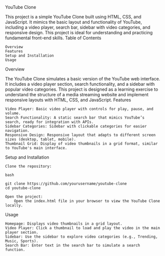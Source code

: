 YouTube Clone

This project is a simple YouTube Clone built using HTML, CSS, and JavaScript. It mimics the basic layout and functionality of YouTube, including a video player, search bar, sidebar with video categories, and responsive design. This project is ideal for understanding and practicing fundamental front-end skills.
Table of Contents

    Overview
    Features
    Setup and Installation
    Usage
    

Overview

The YouTube Clone simulates a basic version of the YouTube web interface. It includes a video player section, search functionality, and a sidebar with popular video categories. This project is designed as a learning exercise to understand the structure of a media streaming website and implement responsive layouts with HTML, CSS, and JavaScript.
Features

    Video Player: Basic video player with controls for play, pause, and volume.
    Search Functionality: A static search bar that mimics YouTube’s search, ready for integration with APIs.
    Sidebar Categories: Sidebar with clickable categories for easier navigation.
    Responsive Design: Responsive layout that adapts to different screen sizes (desktop, tablet, mobile).
    Thumbnail Grid: Display of video thumbnails in a grid format, similar to YouTube's main interface.

Setup and Installation

    Clone the repository:

    bash

    git clone https://github.com/yourusername/youtube-clone
    cd youtube-clone

    Open the project:
        Open the index.html file in your browser to view the YouTube Clone locally.

Usage

    Homepage: Displays video thumbnails in a grid layout.
    Video Player: Click a thumbnail to load and play the video in the main player section.
    Sidebar: Use the sidebar to explore video categories (e.g., Trending, Music, Sports).
    Search Bar: Enter text in the search bar to simulate a search function.

